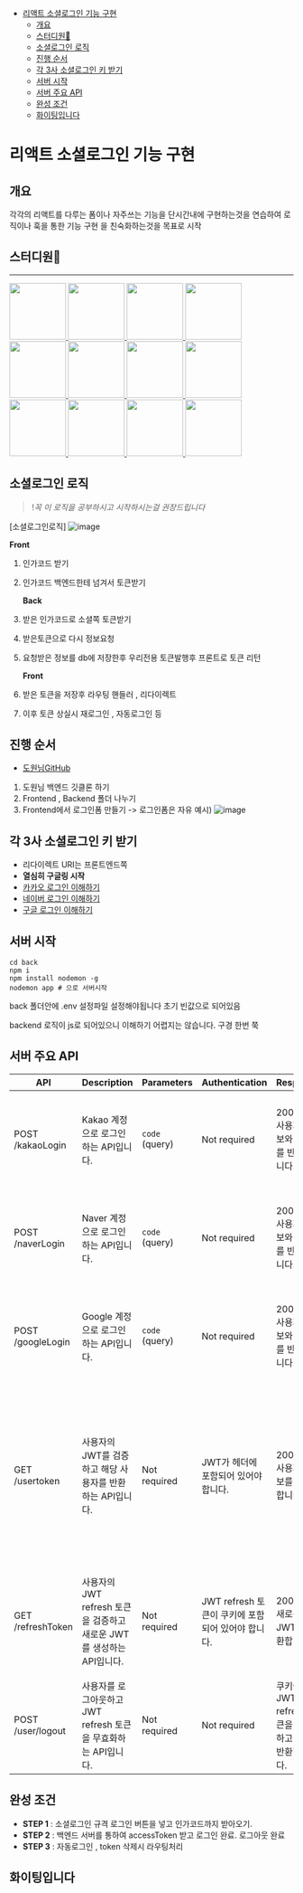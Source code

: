 - [리액트 소셜로그인 기능 구현](#리액트-소셜로그인-기능-구현)
  - [개요](#개요)
  - [스터디원🤔](#스터디원)
  - [소셜로그인 로직](#소셜로그인-로직)
  - [진행 순서](#진행-순서)
  - [각 3사 소셜로그인 키 받기](#각-3사-소셜로그인-키-받기)
  - [서버 시작](#서버-시작)
  - [서버 주요 API](#서버-주요-api)
  - [완성 조건](#완성-조건)
  - [화이팅입니다](#화이팅입니다)

# 리액트 소셜로그인 기능 구현

## 개요

각각의 리액트를 다루는 폼이나 자주쓰는 기능을 단시간내에 구현하는것을 연습하여 로직이나 훅을 통한 기능 구현 을 친숙화하는것을 목표로 시작

## 스터디원🤔

---

  <a href="https://github.com/nonjk2">
      <img src="https://github.com/nonjk2.png" width="100" height="100"/>
  </a>
  <a href="https://github.com/helloworld442">
      <img src="https://github.com/helloworld442.png" width="100" height="100"/>
  </a>
  <a href="https://github.com/makepin2r">
      <img src="https://github.com/makepin2r.png" width="100" height="100"/>
  </a>
  <a href="https://github.com/TheON2">
      <img src="https://github.com/TheON2.png" width="100" height="100"/>
  </a>
  <a href="https://github.com/junho01052">
      <img src="https://github.com/junho01052.png" width="100" height="100"/>
  </a>

  <a href="https://github.com/Hyeon12">
      <img src="https://github.com/Hyeon12.png" width="100" height="100"/>
  </a>

  <a href="https://github.com/nayoung3669">
      <img src="https://github.com/nayoung3669.png" width="100" height="100"/>
  </a>

  <a href="https://github.com/doyoung1002">
      <img src="https://github.com/doyoung1002.png" width="100" height="100"/>
  </a>
  <a href="https://github.com/Haru-Im">
      <img src="https://github.com/Haru-Im.png" width="100" height="100"/>
  </a>
  <a href="https://github.com/taehyunkim3">
      <img src="https://github.com/taehyunkim3.png" width="100" height="100"/>
  </a>
  <a href="https://github.com/kangsinbeom">
      <img src="https://github.com/kangsinbeom.png" width="100" height="100"/>
  </a>

  <a href="https://github.com/khu107">
      <img src="https://github.com/khu107.png" width="100" height="100"/>
  </a>

## 소셜로그인 로직

> !_꼭 이 로직을 공부하시고 시작하시는걸 권장드립니다_

[소셜로그인로직]
![image](https://github.com/nonjk2/ReactStudy/assets/56420106/33fa5e38-32f8-4fdf-8b5b-3416e378e417)

**Front**

1. 인가코드 받기
2. 인가코드 백엔드한테 넘겨서 토큰받기

   **Back**

3. 받은 인가코드로 소셜쪽 토큰받기
4. 받은토큰으로 다시 정보요청
5. 요청받은 정보를 db에 저장한후 우리전용 토큰발행후 프론트로 토큰 리턴

   **Front**

6. 받은 토큰을 저장후 라우팅 핸들러 , 리다이렉트
7. 이후 토큰 상실시 재로그인 , 자동로그인 등

## 진행 순서

- [도원님GitHub](https://github.com/TheON2/SocialServer-back)

1. 도원님 백엔드 깃클론 하기
2. Frontend , Backend 폴더 나누기
3. Frontend에서 로그인폼 만들기 -> 로그인폼은 자유
   예시) ![image](https://github.com/nonjk2/ReactStudy/assets/56420106/b640d67f-2cd8-475a-9610-f48906cb9242)

## 각 3사 소셜로그인 키 받기

- 리다이렉트 URI는 프론트엔드쪽
- **열심히 구글링 시작**
- [카카오 로그인 이해하기](https://developers.kakao.com/docs/latest/ko/kakaologin/common)
- [네이버 로그인 이해하기](https://developers.naver.com/docs/login/devguide/devguide.md#1--%EA%B0%9C%EC%9A%94)
- [구글 로그인 이해하기](https://developers.google.com/identity/gsi/web/reference/js-reference?hl=ko)

## 서버 시작

```shell
cd back
npm i
npm install nodemon -g
nodemon app # 으로 서버시작
```

back 폴더안에 .env 설정파일 설정해야됩니다 초기 빈값으로 되어있음

backend 로직이 js로 되어있으니 이해하기 어렵지는 않습니다.
구경 한번 쭉

## 서버 주요 API

| API               | Description                                                           | Parameters     | Authentication                                    | Response                                                | Error                                                        |
| ----------------- | --------------------------------------------------------------------- | -------------- | ------------------------------------------------- | ------------------------------------------------------- | ------------------------------------------------------------ |
| POST /kakaoLogin  | Kakao 계정으로 로그인하는 API입니다.                                  | `code` (query) | Not required                                      | 200 (OK), 사용자 정보와 JWT를 반환합니다.               | 올바르지 않은 요청 시 오류 반환                              |
| POST /naverLogin  | Naver 계정으로 로그인하는 API입니다.                                  | `code` (query) | Not required                                      | 200 (OK), 사용자 정보와 JWT를 반환합니다.               | 올바르지 않은 요청 시 오류 반환                              |
| POST /googleLogin | Google 계정으로 로그인하는 API입니다.                                 | `code` (query) | Not required                                      | 200 (OK), 사용자 정보와 JWT를 반환합니다.               | 올바르지 않은 요청 시 오류 반환                              |
| GET /usertoken    | 사용자의 JWT를 검증하고 해당 사용자를 반환하는 API입니다.             | Not required   | JWT가 헤더에 포함되어 있어야 합니다.              | 200 (OK), 사용자 정보를 반환합니다.                     | 유효하지 않은 토큰 또는 사용자를 찾을 수 없는 경우 오류 반환 |
| GET /refreshToken | 사용자의 JWT refresh 토큰을 검증하고 새로운 JWT를 생성하는 API입니다. | Not required   | JWT refresh 토큰이 쿠키에 포함되어 있어야 합니다. | 200 (OK), 새로운 JWT를 반환합니다.                      | 유효하지 않은 토큰인 경우 오류 반환                          |
| POST /user/logout | 사용자를 로그아웃하고 JWT refresh 토큰을 무효화하는 API입니다.        | Not required   | Not required                                      | 쿠키에서 JWT refresh 토큰을 제거하고 'ok'를 반환합니다. | -                                                            |

## 완성 조건

- **STEP 1** : 소셜로그인 규격 로그인 버튼을 넣고 인가코드까지 받아오기.
- **STEP 2** : 백엔드 서버를 통하여 accessToken 받고 로그인 완료. 로그아웃 완료
- **STEP 3** : 자동로그인 , token 삭제시 라우팅처리

## 화이팅입니다
